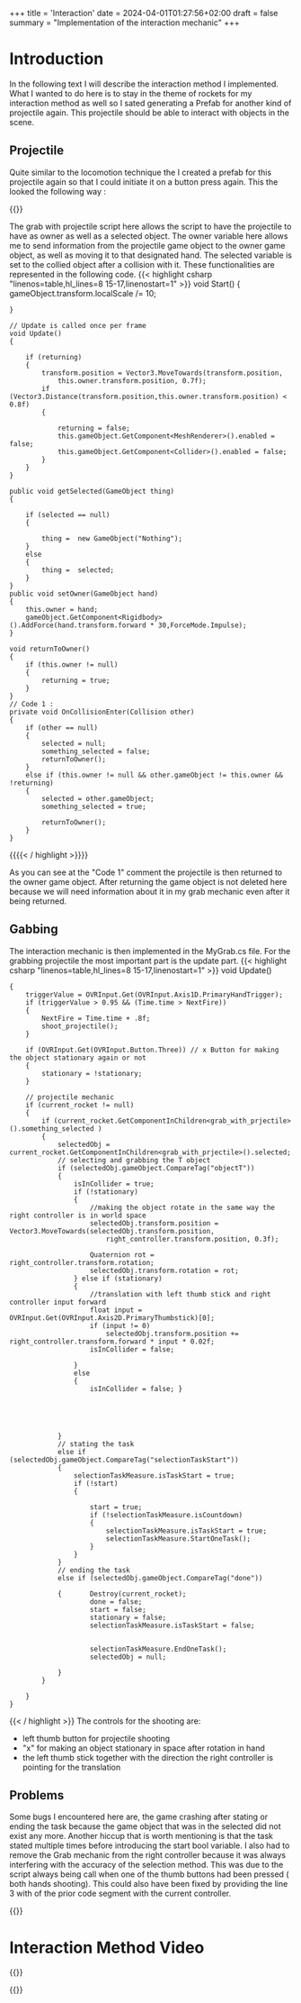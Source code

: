 +++
title = 'Interaction'
date = 2024-04-01T01:27:56+02:00
draft = false
summary = "Implementation of the interaction mechanic"
+++
# Introduction
In the following text I will describe the interaction method I implemented. What I wanted to do here is to stay in the theme of rockets for my interaction method as well so I sated generating a Prefab for another kind of projectile again. This projectile should be able to interact with objects in the scene. 
## Projectile 
Quite similar to the locomotion technique the I created a prefab for this projectile again so that I could initiate it on a button press again. This the looked the following way : 

{{<img1 src = "../../post/grab_prefab.png">}}

The grab with projectile script here allows the script to have the projectile to have as owner as well as a selected object. The owner variable here allows me to send information from the projectile game object to the owner game object, as well as moving it to that designated hand. The selected variable is set to the collied object after a collision with it. These functionalities are represented in the following code.
{{< highlight csharp "linenos=table,hl_lines=8 15-17,linenostart=1" >}}
  void Start()
    {
       gameObject.transform.localScale /= 10;
       
    }

    // Update is called once per frame
    void Update()
    {
        
        if (returning)
        {
            transform.position = Vector3.MoveTowards(transform.position, 
                this.owner.transform.position, 0.7f);
            if (Vector3.Distance(transform.position,this.owner.transform.position) < 0.8f)
            {
                
                returning = false;
                this.gameObject.GetComponent<MeshRenderer>().enabled = false;
                this.gameObject.GetComponent<Collider>().enabled = false;
            }
        }
    }

    public void getSelected(GameObject thing)
    {
        
        if (selected == null)
        {
            
            thing =  new GameObject("Nothing");
        }
        else
        {
            thing =  selected;
        }
    }
    public void setOwner(GameObject hand)
    {
        this.owner = hand;
        gameObject.GetComponent<Rigidbody>().AddForce(hand.transform.forward * 30,ForceMode.Impulse);
    }

    void returnToOwner()
    {
        if (this.owner != null)
        {
            returning = true;
        }
    }
    // Code 1 : 
    private void OnCollisionEnter(Collision other)
    {
        if (other == null)
        {
            selected = null;
            something_selected = false;
            returnToOwner();
        }
        else if (this.owner != null && other.gameObject != this.owner && !returning)
        {
            selected = other.gameObject;
            something_selected = true;
            
            returnToOwner();
        }
    }
{{{{< / highlight >}}}}

As you can see at the "Code 1" comment the projectile is then returned to the owner game object. After returning the game object is not deleted here because we will need information about it in my grab mechanic even after it being returned. 

## Gabbing 
The interaction mechanic is then implemented in the MyGrab.cs file. For the grabbing projectile the most important part is the update part.
{{< highlight csharp "linenos=table,hl_lines=8 15-17,linenostart=1" >}}
 void Update()

    {
        triggerValue = OVRInput.Get(OVRInput.Axis1D.PrimaryHandTrigger);
        if (triggerValue > 0.95 && (Time.time > NextFire))
        {
            NextFire = Time.time + .8f;
            shoot_projectile();
        }

        if (OVRInput.Get(OVRInput.Button.Three)) // x Button for making the object stationary again or not 
        {
            stationary = !stationary;
        }

        // projectile mechanic
        if (current_rocket != null)
        {
            if (current_rocket.GetComponentInChildren<grab_with_prjectile>().something_selected )
            {
                selectedObj = current_rocket.GetComponentInChildren<grab_with_prjectile>().selected;
                // selecting and grabbing the T object 
                if (selectedObj.gameObject.CompareTag("objectT"))
                {
                    isInCollider = true;
                    if (!stationary)
                    {
                        //making the object rotate in the same way the right controller is in world space 
                        selectedObj.transform.position = Vector3.MoveTowards(selectedObj.transform.position,
                            right_controller.transform.position, 0.3f);
                        
                        Quaternion rot = right_controller.transform.rotation;
                        selectedObj.transform.rotation = rot;
                    } else if (stationary)
                    {
                        //translation with left thumb stick and right controller input forward 
                        float input = OVRInput.Get(OVRInput.Axis2D.PrimaryThumbstick)[0];
                        if (input != 0)
                            selectedObj.transform.position += right_controller.transform.forward * input * 0.02f;
                        isInCollider = false;

                    }
                    else
                    {
                        isInCollider = false; }
                    
                    
                

                    
                }
                // stating the task 
                else if (selectedObj.gameObject.CompareTag("selectionTaskStart"))
                {
                    selectionTaskMeasure.isTaskStart = true;
                    if (!start)
                    {
                        
                        start = true;
                        if (!selectionTaskMeasure.isCountdown)
                        {
                            selectionTaskMeasure.isTaskStart = true;
                            selectionTaskMeasure.StartOneTask();
                        }
                    }
                }
                // ending the task 
                else if (selectedObj.gameObject.CompareTag("done"))

                {       Destroy(current_rocket);
                        done = false;
                        start = false;
                        stationary = false;
                        selectionTaskMeasure.isTaskStart = false;
                        
                        
                        selectionTaskMeasure.EndOneTask(); 
                        selectedObj = null;
                    
                }
            }
             
        }
    } 
{{< / highlight >}}
The controls for the shooting are: 
* left thumb button for projectile shooting 
* "x" for making an object stationary in space after rotation in hand 
* the left thumb stick together with the direction the right controller is pointing for the translation 


## Problems 
Some bugs I encountered here are, the game crashing after stating or ending the task because the game object that was in the selected did not exist any more. Another hiccup that is worth mentioning is that the task stated multiple times before introducing the start bool variable. I also had to remove the Grab mechanic from the right controller because it was always interfering with the accuracy of the selection method. This was due to the script always being call when one of the thumb buttons had been pressed ( both hands shooting). This could also have been fixed by providing the line 3 with of the prior code segment with the current controller.

{{<youtube e8jWBLISXuo>}}
# Interaction Method Video 


{{<youtube nA2ipZqMGcA>}}



{{<youtube SNOnb72FuD4>}}